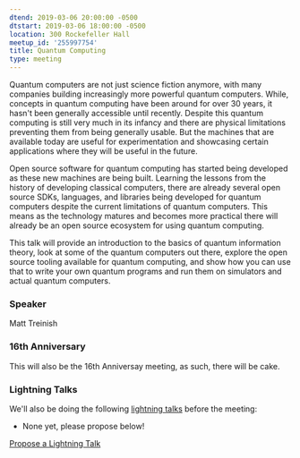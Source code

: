 ```yaml
---
dtend: 2019-03-06 20:00:00 -0500
dtstart: 2019-03-06 18:00:00 -0500
location: 300 Rockefeller Hall
meetup_id: '255997754'
title: Quantum Computing
type: meeting
---
```


Quantum computers are not just science fiction anymore, with many
companies building increasingly more powerful quantum
computers. While, concepts in quantum computing have been around for
over 30 years, it hasn't been generally accessible until
recently. Despite this quantum computing is still very much in its
infancy and there are physical limitations preventing them from being
generally usable. But the machines that are available today are useful
for experimentation and showcasing certain applications where they
will be useful in the future.

Open source software for quantum computing has started being developed
as these new machines are being built. Learning the lessons from the
history of developing classical computers, there are already several
open source SDKs, languages, and libraries being developed for quantum
computers despite the current limitations of quantum computers. This
means as the technology matures and becomes more practical there will
already be an open source ecosystem for using quantum computing.

This talk will provide an introduction to the basics of quantum
information theory, look at some of the quantum computers out there,
explore the open source tooling available for quantum computing, and
show how you can use that to write your own quantum programs and run
them on simulators and actual quantum computers.

### Speaker ###

Matt Treinish

### 16th Anniversary ###

This will also be the 16th Anniversay meeting, as such, there will be cake.

### Lightning Talks ###

We'll also be doing the
following [lightning talks](/lightning-talks.html) before the meeting:

* None yet, please propose below!


<a class="btn btn-default btn-hvopen"
  href="mailto:sean@dague.net?cc=matthias.a.johnson@gmail.com&subject=HV%20Open%20Lightning%20Talk%20Submission"
  role="button">Propose
  a Lightning Talk</a>
